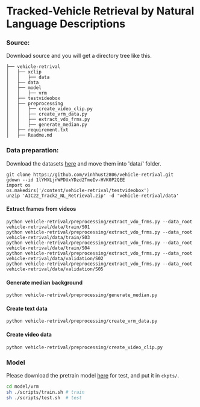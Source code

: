 # Tracked-Vehicle Retrieval by Natural Language Descriptions

### Source:
Download source and you will get a directory tree like this.
```
├── vehicle-retrival 
│   ├── xclip
│   │   ├── data
│   ├── data
│   ├── model
│   │   ├── vrm
│   ├── testvideobox
│   ├── preprocessing
│   │   ├── create_video_clip.py
│   │   ├── create_vrm_data.py
│   │   ├── extract_vdo_frms.py
│   │   ├── generate_median.py
│   ├── requirement.txt
│   ├── Readme.md
```
### Data preparation:
Download the datasets [here](https://drive.google.com/file/d/1lYMXLjnWPDUxYDzd2TmeIv-HVK0P2QEE/view) and move them into 'data/' folder.
```
git clone https://github.com/vinhhust2806/vehicle-retrival.git
gdown --id 1lYMXLjnWPDUxYDzd2TmeIv-HVK0P2QEE
import os
os.makedirs('/content/vehicle-retrival/testvideobox')
unzip 'AIC22_Track2_NL_Retrieval.zip' -d 'vehicle-retrival/data' 
```
#### Extract frames from videos
```
python vehicle-retrival/preprocessing/extract_vdo_frms.py --data_root vehicle-retrival/data/train/S01
python vehicle-retrival/preprocessing/extract_vdo_frms.py --data_root vehicle-retrival/data/train/S03
python vehicle-retrival/preprocessing/extract_vdo_frms.py --data_root vehicle-retrival/data/train/S04
python vehicle-retrival/preprocessing/extract_vdo_frms.py --data_root vehicle-retrival/data/validation/S02
python vehicle-retrival/preprocessing/extract_vdo_frms.py --data_root vehicle-retrival/data/validation/S05
```
#### Generate median background
```
python vehicle-retrival/preprocessing/generate_median.py
```
#### Create text data
```
python vehicle-retrival/preprocessing/create_vrm_data.py
```
#### Create video data
```
python vehicle-retrival/preprocessing/create_video_clip.py
```
### Model
Please download the pretrain model [here](https://drive.google.com/drive/folders/19CcSZ-7Hvf0VwiWOes1xr8j499w4TToM?usp=sharing) for test, and put it in `ckpts/`.

```bash
cd model/vrm
sh ./scripts/train.sh # train
sh ./scripts/test.sh  # test
```
